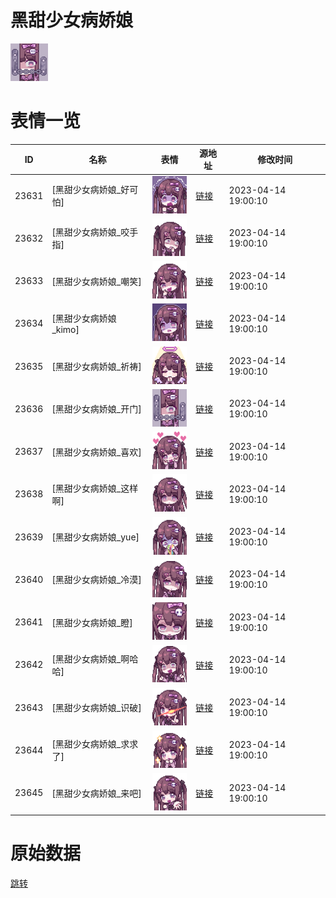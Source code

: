 # 黑甜少女病娇娘

<img src="./cover.png" height="60" alt="cover" />

# 表情一览

|ID|名称|表情|源地址|修改时间|
|----|----|----|----|----|
|23631|[黑甜少女病娇娘_好可怕]|<img src="./pic/023631_%5B黑甜少女病娇娘_好可怕%5D.png" height="60" alt="好可怕"/>|[链接](https://i0.hdslb.com/bfs/garb/8659291cdfbb67e2c4685e02e97bd1d62aad68af.png)|2023-04-14 19:00:10|
|23632|[黑甜少女病娇娘_咬手指]|<img src="./pic/023632_%5B黑甜少女病娇娘_咬手指%5D.png" height="60" alt="咬手指"/>|[链接](https://i0.hdslb.com/bfs/garb/4e2a62a8d9f17a5742b9227107217cf0283a8910.png)|2023-04-14 19:00:10|
|23633|[黑甜少女病娇娘_嘲笑]|<img src="./pic/023633_%5B黑甜少女病娇娘_嘲笑%5D.png" height="60" alt="嘲笑"/>|[链接](https://i0.hdslb.com/bfs/garb/8b54e5ecb157aacc1824de3d7dbd9cfe6f25731f.png)|2023-04-14 19:00:10|
|23634|[黑甜少女病娇娘_kimo]|<img src="./pic/023634_%5B黑甜少女病娇娘_kimo%5D.png" height="60" alt="kimo"/>|[链接](https://i0.hdslb.com/bfs/garb/4f8406c69876df731ba08c754253b8a5c7e63924.png)|2023-04-14 19:00:10|
|23635|[黑甜少女病娇娘_祈祷]|<img src="./pic/023635_%5B黑甜少女病娇娘_祈祷%5D.png" height="60" alt="祈祷"/>|[链接](https://i0.hdslb.com/bfs/garb/54a375cf82b3bc14708395bddb1e12827d7965d4.png)|2023-04-14 19:00:10|
|23636|[黑甜少女病娇娘_开门]|<img src="./pic/023636_%5B黑甜少女病娇娘_开门%5D.png" height="60" alt="开门"/>|[链接](https://i0.hdslb.com/bfs/garb/70b8cf1cd192c5ec0b7e558b4e56dbc04ec2f106.png)|2023-04-14 19:00:10|
|23637|[黑甜少女病娇娘_喜欢]|<img src="./pic/023637_%5B黑甜少女病娇娘_喜欢%5D.png" height="60" alt="喜欢"/>|[链接](https://i0.hdslb.com/bfs/garb/4ab965edd89066b58e5593029779ec76944b5792.png)|2023-04-14 19:00:10|
|23638|[黑甜少女病娇娘_这样啊]|<img src="./pic/023638_%5B黑甜少女病娇娘_这样啊%5D.png" height="60" alt="这样啊"/>|[链接](https://i0.hdslb.com/bfs/garb/1570c4672f6b1c65d5bf364f46fc616d1d341763.png)|2023-04-14 19:00:10|
|23639|[黑甜少女病娇娘_yue]|<img src="./pic/023639_%5B黑甜少女病娇娘_yue%5D.png" height="60" alt="yue"/>|[链接](https://i0.hdslb.com/bfs/garb/49ca5860c1055551c3801ba1f9c0d75b90fa0c0e.png)|2023-04-14 19:00:10|
|23640|[黑甜少女病娇娘_冷漠]|<img src="./pic/023640_%5B黑甜少女病娇娘_冷漠%5D.png" height="60" alt="冷漠"/>|[链接](https://i0.hdslb.com/bfs/garb/eccd7479be4ead1d93763bdd82faec61120cdeb5.png)|2023-04-14 19:00:10|
|23641|[黑甜少女病娇娘_瞪]|<img src="./pic/023641_%5B黑甜少女病娇娘_瞪%5D.png" height="60" alt="瞪"/>|[链接](https://i0.hdslb.com/bfs/garb/fa20cfc99356be0b5fa9800ad4ea3134081e8308.png)|2023-04-14 19:00:10|
|23642|[黑甜少女病娇娘_啊哈哈]|<img src="./pic/023642_%5B黑甜少女病娇娘_啊哈哈%5D.png" height="60" alt="啊哈哈"/>|[链接](https://i0.hdslb.com/bfs/garb/bb6fccf920618fca7a450065de93a45e66b2c2bb.png)|2023-04-14 19:00:10|
|23643|[黑甜少女病娇娘_识破]|<img src="./pic/023643_%5B黑甜少女病娇娘_识破%5D.png" height="60" alt="识破"/>|[链接](https://i0.hdslb.com/bfs/garb/a36187269711f5fde1c85d278da71a4935bd01f2.png)|2023-04-14 19:00:10|
|23644|[黑甜少女病娇娘_求求了]|<img src="./pic/023644_%5B黑甜少女病娇娘_求求了%5D.png" height="60" alt="求求了"/>|[链接](https://i0.hdslb.com/bfs/garb/ac31a125982d0827a2f019dbcf2b6616e4e5a7ce.png)|2023-04-14 19:00:10|
|23645|[黑甜少女病娇娘_来吧]|<img src="./pic/023645_%5B黑甜少女病娇娘_来吧%5D.png" height="60" alt="来吧"/>|[链接](https://i0.hdslb.com/bfs/garb/99578708607cf0dbe6ddf54bbc47a449fbd54399.png)|2023-04-14 19:00:10|

# 原始数据

[跳转](./raw.json)

